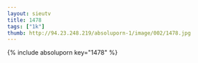 ```yaml
--- 
layout: sieutv
title: 1478
tags: ["1k"]
thumb: http://94.23.248.219/absoluporn-1/image/002/1478.jpg
---
```

{% include absoluporn key="1478" %} 
